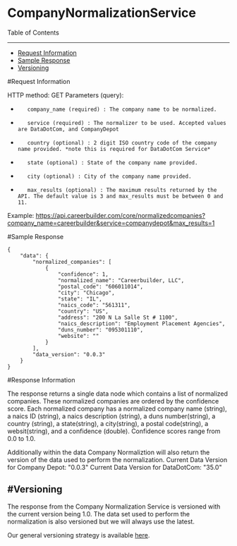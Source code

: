 CompanyNormalizationService
=============

Table of Contents
_________
- [Request Information](#request-information)
- [Sample Response](#sample-response)
- [Versioning](#versioning)



#Request Information


HTTP method: GET
Parameters (query):
-        company_name (required) : The company name to be normalized.
-        service (required) : The normalizer to be used. Accepted values are DataDotCom, and CompanyDepot
-        country (optional) : 2 digit ISO country code of the company name provided. *note this is required for DataDotCom Service*
-        state (optional) : State of the company name provided.
-        city (optional) : City of the company name provided.
-        max_results (optional) : The maximum results returned by the API. The default value is 3 and max_results must be between 0 and 11.
 
Example: https://api.careerbuilder.com/core/normalizedcompanies?company_name=careerbuilder&service=companydepot&max_results=1

#Sample Response


```
{
    "data": {
        "normalized_companies": [
            {
                "confidence": 1,
                "normalized_name": "Careerbuilder, LLC",
                "postal_code": "606011014",
                "city": "Chicago",
                "state": "IL",
                "naics_code": "561311",
                "country": "US",
                "address": "200 N La Salle St # 1100",
                "naics_description": "Employment Placement Agencies",
                "duns_number": "095301110",
                "website": ""
            }
        ],
        "data_version": "0.0.3"
    }
}
```


#Response Information

The response returns a single data node which contains a list of normalized companies. These normalized companies are ordered by the confidence score. Each normalized company has a normalized company name (string), a naics ID (string), a naics description (string), a duns number(string), a country (string), a state(string), a city(string), a postal code(string), a websit(string), and a confidence (double). Confidence scores range from 0.0 to 1.0.

Additionally within the data Company Normaliztion will also return the version of the data used to perform the normalization. 
Current Data Version for Company Depot: "0.0.3"
Current Data Version for DataDotCom: "35.0"


#Versioning
-----------
The response from the Company Normalization Service is versioned with the current version being 1.0. The data set used to perform the normalization is also versioned but we will always use the latest.

Our general versioning strategy is available [here](/Versioning.md).
